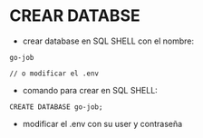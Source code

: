 # CREAR DATABSE
- crear database en SQL SHELL con el nombre: 
```
go-job

// o modificar el .env
```
- comando para crear en SQL SHELL: 
```
CREATE DATABASE go-job;
```

- modificar el .env con su user y contraseña

